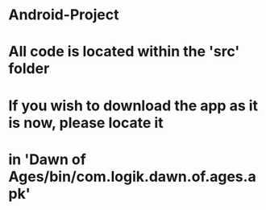 # Android-Project

# All code is located within the 'src' folder
# If you wish to download the app as it is now, please locate it
# in 'Dawn of Ages/bin/com.logik.dawn.of.ages.apk'


